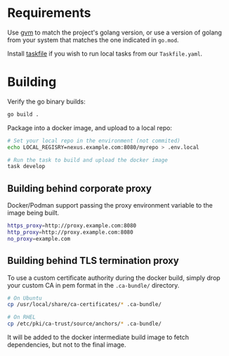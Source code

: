 # Requirements

Use [gvm](https://github.com/moovweb/gvm) to match the project's golang version,
or use a version of golang from your system that matches the one indicated in `go.mod`.

Install [taskfile](https://taskfile.dev/installation/) if you wish to run local tasks
from our `Taskfile.yaml`.

# Building

Verify the go binary builds:
```bash
go build .
```

Package into a docker image, and upload to a local repo:
```bash
# Set your local repo in the environment (not commited)
echo LOCAL_REGISRY=nexus.example.com:8080/myrepo > .env.local

# Run the task to build and upload the docker image
task develop
```

## Building behind corporate proxy

Docker/Podman support passing the proxy environment variable to the image
being built.
```bash
https_proxy=http://proxy.example.com:8080
http_proxy=http://proxy.example.com:8080
no_proxy=example.com
```

## Building behind TLS termination proxy

To use a custom certificate authority during the docker build,
simply drop your custom CA in pem format in the `.ca-bundle/`
directory.

```bash
# On Ubuntu
cp /usr/local/share/ca-certificates/* .ca-bundle/
```
```bash
# On RHEL
cp /etc/pki/ca-trust/source/anchors/* .ca-bundle/
```

It will be added to the docker intermediate build image to fetch
dependencies, but not to the final image.
